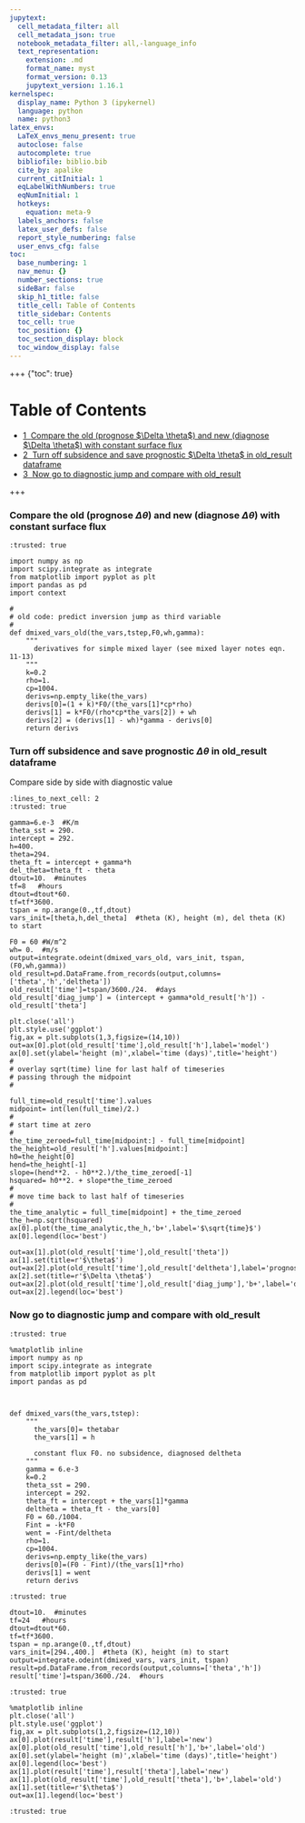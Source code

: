 ```yaml
---
jupytext:
  cell_metadata_filter: all
  cell_metadata_json: true
  notebook_metadata_filter: all,-language_info
  text_representation:
    extension: .md
    format_name: myst
    format_version: 0.13
    jupytext_version: 1.16.1
kernelspec:
  display_name: Python 3 (ipykernel)
  language: python
  name: python3
latex_envs:
  LaTeX_envs_menu_present: true
  autoclose: false
  autocomplete: true
  bibliofile: biblio.bib
  cite_by: apalike
  current_citInitial: 1
  eqLabelWithNumbers: true
  eqNumInitial: 1
  hotkeys:
    equation: meta-9
  labels_anchors: false
  latex_user_defs: false
  report_style_numbering: false
  user_envs_cfg: false
toc:
  base_numbering: 1
  nav_menu: {}
  number_sections: true
  sideBar: false
  skip_h1_title: false
  title_cell: Table of Contents
  title_sidebar: Contents
  toc_cell: true
  toc_position: {}
  toc_section_display: block
  toc_window_display: false
---
```


+++ {"toc": true}

<h1>Table of Contents<span class="tocSkip"></span></h1>
<div class="toc"><ul class="toc-item"><li><span><a href="#Compare-the-old-(prognose-$\Delta-\theta$)-and-new-(diagnose-$\Delta-\theta$)-with-constant-surface-flux" data-toc-modified-id="Compare-the-old-(prognose-$\Delta-\theta$)-and-new-(diagnose-$\Delta-\theta$)-with-constant-surface-flux-1"><span class="toc-item-num">1&nbsp;&nbsp;</span>Compare the old (prognose $\Delta \theta$) and new (diagnose $\Delta \theta$) with constant surface flux</a></span></li><li><span><a href="#Turn-off-subsidence-and-save-prognostic-$\Delta-\theta$-in-old_result-dataframe" data-toc-modified-id="Turn-off-subsidence-and-save-prognostic-$\Delta-\theta$-in-old_result-dataframe-2"><span class="toc-item-num">2&nbsp;&nbsp;</span>Turn off subsidence and save prognostic $\Delta \theta$ in old_result dataframe</a></span></li><li><span><a href="#Now-go-to-diagnostic-jump-and-compare-with-old_result" data-toc-modified-id="Now-go-to-diagnostic-jump-and-compare-with-old_result-3"><span class="toc-item-num">3&nbsp;&nbsp;</span>Now go to diagnostic jump and compare with old_result</a></span></li></ul></div>

+++

### Compare the old (prognose $\Delta \theta$) and new (diagnose $\Delta \theta$) with constant surface flux

```{code-cell} ipython3
:trusted: true

import numpy as np
import scipy.integrate as integrate
from matplotlib import pyplot as plt
import pandas as pd
import context

#
# old code: predict inversion jump as third variable
#
def dmixed_vars_old(the_vars,tstep,F0,wh,gamma):
    """
      derivatives for simple mixed layer (see mixed layer notes eqn. 11-13)
    """
    k=0.2
    rho=1.
    cp=1004.
    derivs=np.empty_like(the_vars)
    derivs[0]=(1 + k)*F0/(the_vars[1]*cp*rho)
    derivs[1] = k*F0/(rho*cp*the_vars[2]) + wh
    derivs[2] = (derivs[1] - wh)*gamma - derivs[0]
    return derivs
```

### Turn off subsidence and save prognostic $\Delta \theta$ in old_result dataframe

Compare side by side with diagnostic value

```{code-cell} ipython3
:lines_to_next_cell: 2
:trusted: true

gamma=6.e-3  #K/m
theta_sst = 290.
intercept = 292.
h=400.
theta=294.
theta_ft = intercept + gamma*h
del_theta=theta_ft - theta
dtout=10.  #minutes
tf=8   #hours
dtout=dtout*60.
tf=tf*3600.
tspan = np.arange(0.,tf,dtout)
vars_init=[theta,h,del_theta]  #theta (K), height (m), del theta (K) to start

F0 = 60 #W/m^2
wh= 0.  #m/s
output=integrate.odeint(dmixed_vars_old, vars_init, tspan,(F0,wh,gamma))
old_result=pd.DataFrame.from_records(output,columns=['theta','h','deltheta'])
old_result['time']=tspan/3600./24.  #days
old_result['diag_jump'] = (intercept + gamma*old_result['h']) - old_result['theta']

plt.close('all')
plt.style.use('ggplot')
fig,ax = plt.subplots(1,3,figsize=(14,10))
out=ax[0].plot(old_result['time'],old_result['h'],label='model')
ax[0].set(ylabel='height (m)',xlabel='time (days)',title='height')
#
# overlay sqrt(time) line for last half of timeseries
# passing through the midpoint
#

full_time=old_result['time'].values
midpoint= int(len(full_time)/2.)
#
# start time at zero
#
the_time_zeroed=full_time[midpoint:] - full_time[midpoint]
the_height=old_result['h'].values[midpoint:]
h0=the_height[0]
hend=the_height[-1]
slope=(hend**2. - h0**2.)/the_time_zeroed[-1]
hsquared= h0**2. + slope*the_time_zeroed
#
# move time back to last half of timeseries
#
the_time_analytic = full_time[midpoint] + the_time_zeroed
the_h=np.sqrt(hsquared)
ax[0].plot(the_time_analytic,the_h,'b+',label='$\sqrt{time}$')
ax[0].legend(loc='best')

out=ax[1].plot(old_result['time'],old_result['theta'])
ax[1].set(title=r'$\theta$')
out=ax[2].plot(old_result['time'],old_result['deltheta'],label='prognose')
ax[2].set(title=r'$\Delta \theta$')
out=ax[2].plot(old_result['time'],old_result['diag_jump'],'b+',label='diagnose')
out=ax[2].legend(loc='best')
```

### Now go to diagnostic jump and compare with old_result

```{code-cell} ipython3
:trusted: true

%matplotlib inline
import numpy as np
import scipy.integrate as integrate
from matplotlib import pyplot as plt
import pandas as pd



def dmixed_vars(the_vars,tstep):
    """
      the_vars[0]= thetabar
      the_vars[1] = h
      
      constant flux F0. no subsidence, diagnosed deltheta
    """
    gamma = 6.e-3
    k=0.2
    theta_sst = 290.
    intercept = 292.
    theta_ft = intercept + the_vars[1]*gamma
    deltheta = theta_ft - the_vars[0]
    F0 = 60./1004.
    Fint = -k*F0
    went = -Fint/deltheta
    rho=1.
    cp=1004.
    derivs=np.empty_like(the_vars)
    derivs[0]=(F0 - Fint)/(the_vars[1]*rho)
    derivs[1] = went
    return derivs
```

```{code-cell} ipython3
:trusted: true

dtout=10.  #minutes
tf=24   #hours
dtout=dtout*60.
tf=tf*3600.
tspan = np.arange(0.,tf,dtout)
vars_init=[294.,400.]  #theta (K), height (m) to start
output=integrate.odeint(dmixed_vars, vars_init, tspan)
result=pd.DataFrame.from_records(output,columns=['theta','h'])
result['time']=tspan/3600./24.  #hours
```

```{code-cell} ipython3
:trusted: true

%matplotlib inline
plt.close('all')
plt.style.use('ggplot')
fig,ax = plt.subplots(1,2,figsize=(12,10))
ax[0].plot(result['time'],result['h'],label='new')
ax[0].plot(old_result['time'],old_result['h'],'b+',label='old')
ax[0].set(ylabel='height (m)',xlabel='time (days)',title='height')
ax[0].legend(loc='best')
ax[1].plot(result['time'],result['theta'],label='new')
ax[1].plot(old_result['time'],old_result['theta'],'b+',label='old')
ax[1].set(title=r'$\theta$')
out=ax[1].legend(loc='best')
```

```{code-cell} ipython3
:trusted: true


```
